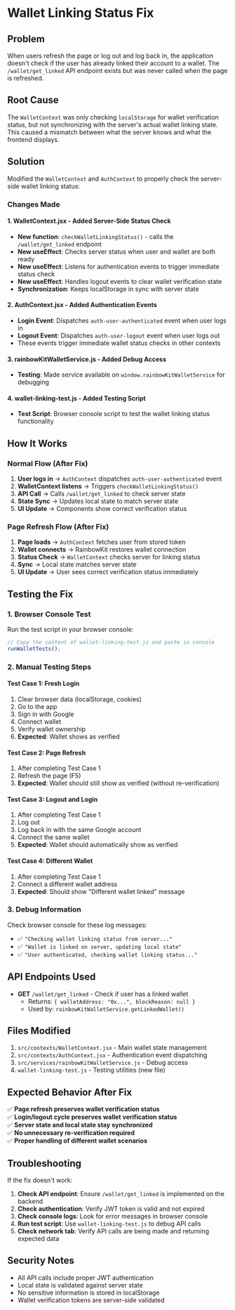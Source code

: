 # Wallet Linking Status Fix

## Problem

When users refresh the page or log out and log back in, the application doesn't check if the user has already linked their account to a wallet. The `/wallet/get_linked` API endpoint exists but was never called when the page is refreshed.

## Root Cause

The `WalletContext` was only checking `localStorage` for wallet verification status, but not synchronizing with the server's actual wallet linking state. This caused a mismatch between what the server knows and what the frontend displays.

## Solution

Modified the `WalletContext` and `AuthContext` to properly check the server-side wallet linking status:

### Changes Made

#### 1. **WalletContext.jsx** - Added Server-Side Status Check

- **New function**: `checkWalletLinkingStatus()` - calls the `/wallet/get_linked` endpoint
- **New useEffect**: Checks server status when user and wallet are both ready
- **New useEffect**: Listens for authentication events to trigger immediate status check
- **New useEffect**: Handles logout events to clear wallet verification state
- **Synchronization**: Keeps localStorage in sync with server state

#### 2. **AuthContext.jsx** - Added Authentication Events

- **Login Event**: Dispatches `auth-user-authenticated` event when user logs in
- **Logout Event**: Dispatches `auth-user-logout` event when user logs out
- These events trigger immediate wallet status checks in other contexts

#### 3. **rainbowKitWalletService.js** - Added Debug Access

- **Testing**: Made service available on `window.rainbowKitWalletService` for debugging

#### 4. **wallet-linking-test.js** - Added Testing Script

- **Test Script**: Browser console script to test the wallet linking status functionality

## How It Works

### Normal Flow (After Fix)

1. **User logs in** → `AuthContext` dispatches `auth-user-authenticated` event
2. **WalletContext listens** → Triggers `checkWalletLinkingStatus()`
3. **API Call** → Calls `/wallet/get_linked` to check server state
4. **State Sync** → Updates local state to match server state
5. **UI Update** → Components show correct verification status

### Page Refresh Flow (After Fix)

1. **Page loads** → `AuthContext` fetches user from stored token
2. **Wallet connects** → RainbowKit restores wallet connection
3. **Status Check** → `WalletContext` checks server for linking status
4. **Sync** → Local state matches server state
5. **UI Update** → User sees correct verification status immediately

## Testing the Fix

### 1. Browser Console Test

Run the test script in your browser console:

```javascript
// Copy the content of wallet-linking-test.js and paste in console
runWalletTests();
```

### 2. Manual Testing Steps

#### Test Case 1: Fresh Login

1. Clear browser data (localStorage, cookies)
2. Go to the app
3. Sign in with Google
4. Connect wallet
5. Verify wallet ownership
6. **Expected**: Wallet shows as verified

#### Test Case 2: Page Refresh

1. After completing Test Case 1
2. Refresh the page (F5)
3. **Expected**: Wallet should still show as verified (without re-verification)

#### Test Case 3: Logout and Login

1. After completing Test Case 1
2. Log out
3. Log back in with the same Google account
4. Connect the same wallet
5. **Expected**: Wallet should automatically show as verified

#### Test Case 4: Different Wallet

1. After completing Test Case 1
2. Connect a different wallet address
3. **Expected**: Should show "Different wallet linked" message

### 3. Debug Information

Check browser console for these log messages:

- ✅ `"Checking wallet linking status from server..."`
- ✅ `"Wallet is linked on server, updating local state"`
- ✅ `"User authenticated, checking wallet linking status..."`

## API Endpoints Used

- **GET** `/wallet/get_linked` - Check if user has a linked wallet
  - Returns: `{ walletAddress: "0x...", blockReason: null }`
  - Used by: `rainbowKitWalletService.getLinkedWallet()`

## Files Modified

1. `src/contexts/WalletContext.jsx` - Main wallet state management
2. `src/contexts/AuthContext.jsx` - Authentication event dispatching
3. `src/services/rainbowKitWalletService.js` - Debug access
4. `wallet-linking-test.js` - Testing utilities (new file)

## Expected Behavior After Fix

✅ **Page refresh preserves wallet verification status**  
✅ **Login/logout cycle preserves wallet verification status**  
✅ **Server state and local state stay synchronized**  
✅ **No unnecessary re-verification required**  
✅ **Proper handling of different wallet scenarios**

## Troubleshooting

If the fix doesn't work:

1. **Check API endpoint**: Ensure `/wallet/get_linked` is implemented on the backend
2. **Check authentication**: Verify JWT token is valid and not expired
3. **Check console logs**: Look for error messages in browser console
4. **Run test script**: Use `wallet-linking-test.js` to debug API calls
5. **Check network tab**: Verify API calls are being made and returning expected data

## Security Notes

- All API calls include proper JWT authentication
- Local state is validated against server state
- No sensitive information is stored in localStorage
- Wallet verification tokens are server-side validated
